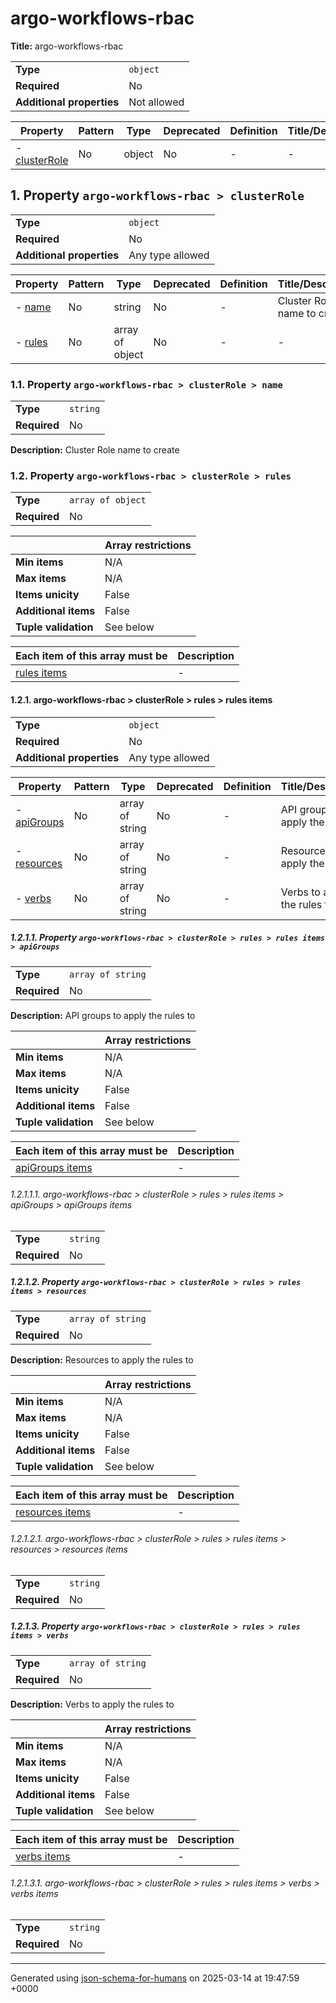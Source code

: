 # argo-workflows-rbac

**Title:** argo-workflows-rbac

|                           |             |
| ------------------------- | ----------- |
| **Type**                  | `object`    |
| **Required**              | No          |
| **Additional properties** | Not allowed |

| Property                       | Pattern | Type   | Deprecated | Definition | Title/Description |
| ------------------------------ | ------- | ------ | ---------- | ---------- | ----------------- |
| - [clusterRole](#clusterRole ) | No      | object | No         | -          | -                 |

## <a name="clusterRole"></a>1. Property `argo-workflows-rbac > clusterRole`

|                           |                  |
| ------------------------- | ---------------- |
| **Type**                  | `object`         |
| **Required**              | No               |
| **Additional properties** | Any type allowed |

| Property                       | Pattern | Type            | Deprecated | Definition | Title/Description           |
| ------------------------------ | ------- | --------------- | ---------- | ---------- | --------------------------- |
| - [name](#clusterRole_name )   | No      | string          | No         | -          | Cluster Role name to create |
| - [rules](#clusterRole_rules ) | No      | array of object | No         | -          | -                           |

### <a name="clusterRole_name"></a>1.1. Property `argo-workflows-rbac > clusterRole > name`

|              |          |
| ------------ | -------- |
| **Type**     | `string` |
| **Required** | No       |

**Description:** Cluster Role name to create

### <a name="clusterRole_rules"></a>1.2. Property `argo-workflows-rbac > clusterRole > rules`

|              |                   |
| ------------ | ----------------- |
| **Type**     | `array of object` |
| **Required** | No                |

|                      | Array restrictions |
| -------------------- | ------------------ |
| **Min items**        | N/A                |
| **Max items**        | N/A                |
| **Items unicity**    | False              |
| **Additional items** | False              |
| **Tuple validation** | See below          |

| Each item of this array must be         | Description |
| --------------------------------------- | ----------- |
| [rules items](#clusterRole_rules_items) | -           |

#### <a name="clusterRole_rules_items"></a>1.2.1. argo-workflows-rbac > clusterRole > rules > rules items

|                           |                  |
| ------------------------- | ---------------- |
| **Type**                  | `object`         |
| **Required**              | No               |
| **Additional properties** | Any type allowed |

| Property                                           | Pattern | Type            | Deprecated | Definition | Title/Description                |
| -------------------------------------------------- | ------- | --------------- | ---------- | ---------- | -------------------------------- |
| - [apiGroups](#clusterRole_rules_items_apiGroups ) | No      | array of string | No         | -          | API groups to apply the rules to |
| - [resources](#clusterRole_rules_items_resources ) | No      | array of string | No         | -          | Resources to apply the rules to  |
| - [verbs](#clusterRole_rules_items_verbs )         | No      | array of string | No         | -          | Verbs to apply the rules to      |

##### <a name="clusterRole_rules_items_apiGroups"></a>1.2.1.1. Property `argo-workflows-rbac > clusterRole > rules > rules items > apiGroups`

|              |                   |
| ------------ | ----------------- |
| **Type**     | `array of string` |
| **Required** | No                |

**Description:** API groups to apply the rules to

|                      | Array restrictions |
| -------------------- | ------------------ |
| **Min items**        | N/A                |
| **Max items**        | N/A                |
| **Items unicity**    | False              |
| **Additional items** | False              |
| **Tuple validation** | See below          |

| Each item of this array must be                             | Description |
| ----------------------------------------------------------- | ----------- |
| [apiGroups items](#clusterRole_rules_items_apiGroups_items) | -           |

###### <a name="clusterRole_rules_items_apiGroups_items"></a>1.2.1.1.1. argo-workflows-rbac > clusterRole > rules > rules items > apiGroups > apiGroups items

|              |          |
| ------------ | -------- |
| **Type**     | `string` |
| **Required** | No       |

##### <a name="clusterRole_rules_items_resources"></a>1.2.1.2. Property `argo-workflows-rbac > clusterRole > rules > rules items > resources`

|              |                   |
| ------------ | ----------------- |
| **Type**     | `array of string` |
| **Required** | No                |

**Description:** Resources to apply the rules to

|                      | Array restrictions |
| -------------------- | ------------------ |
| **Min items**        | N/A                |
| **Max items**        | N/A                |
| **Items unicity**    | False              |
| **Additional items** | False              |
| **Tuple validation** | See below          |

| Each item of this array must be                             | Description |
| ----------------------------------------------------------- | ----------- |
| [resources items](#clusterRole_rules_items_resources_items) | -           |

###### <a name="clusterRole_rules_items_resources_items"></a>1.2.1.2.1. argo-workflows-rbac > clusterRole > rules > rules items > resources > resources items

|              |          |
| ------------ | -------- |
| **Type**     | `string` |
| **Required** | No       |

##### <a name="clusterRole_rules_items_verbs"></a>1.2.1.3. Property `argo-workflows-rbac > clusterRole > rules > rules items > verbs`

|              |                   |
| ------------ | ----------------- |
| **Type**     | `array of string` |
| **Required** | No                |

**Description:** Verbs to apply the rules to

|                      | Array restrictions |
| -------------------- | ------------------ |
| **Min items**        | N/A                |
| **Max items**        | N/A                |
| **Items unicity**    | False              |
| **Additional items** | False              |
| **Tuple validation** | See below          |

| Each item of this array must be                     | Description |
| --------------------------------------------------- | ----------- |
| [verbs items](#clusterRole_rules_items_verbs_items) | -           |

###### <a name="clusterRole_rules_items_verbs_items"></a>1.2.1.3.1. argo-workflows-rbac > clusterRole > rules > rules items > verbs > verbs items

|              |          |
| ------------ | -------- |
| **Type**     | `string` |
| **Required** | No       |

----------------------------------------------------------------------------------------------------------------------------
Generated using [json-schema-for-humans](https://github.com/coveooss/json-schema-for-humans) on 2025-03-14 at 19:47:59 +0000
